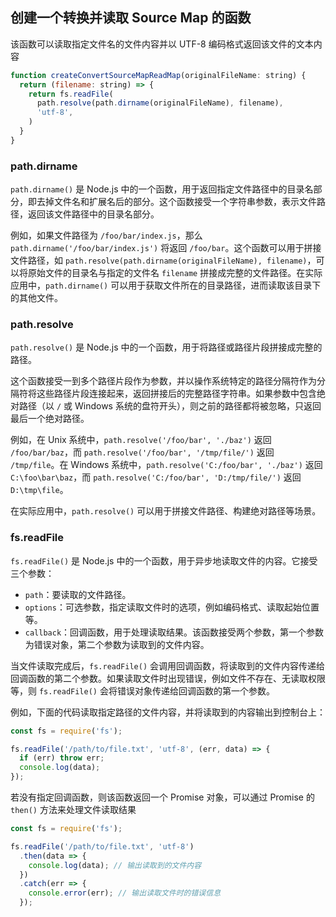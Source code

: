 ## 创建一个转换并读取 Source Map 的函数

该函数可以读取指定文件名的文件内容并以 UTF-8 编码格式返回该文件的文本内容

```js
function createConvertSourceMapReadMap(originalFileName: string) {
  return (filename: string) => {
    return fs.readFile(
      path.resolve(path.dirname(originalFileName), filename),
      'utf-8',
    )
  }
}
```

### path.dirname

`path.dirname()` 是 Node.js 中的一个函数，用于返回指定文件路径中的目录名部分，即去掉文件名和扩展名后的部分。这个函数接受一个字符串参数，表示文件路径，返回该文件路径中的目录名部分。

例如，如果文件路径为 `/foo/bar/index.js`，那么 `path.dirname('/foo/bar/index.js')` 将返回 `/foo/bar`。这个函数可以用于拼接文件路径，如 `path.resolve(path.dirname(originalFileName), filename)`，可以将原始文件的目录名与指定的文件名 `filename` 拼接成完整的文件路径。在实际应用中，`path.dirname()` 可以用于获取文件所在的目录路径，进而读取该目录下的其他文件。

### path.resolve

`path.resolve()` 是 Node.js 中的一个函数，用于将路径或路径片段拼接成完整的路径。

这个函数接受一到多个路径片段作为参数，并以操作系统特定的路径分隔符作为分隔符将这些路径片段连接起来，返回拼接后的完整路径字符串。如果参数中包含绝对路径（以 `/` 或 Windows 系统的盘符开头），则之前的路径都将被忽略，只返回最后一个绝对路径。

例如，在 Unix 系统中，`path.resolve('/foo/bar', './baz')` 返回 `/foo/bar/baz`，而 `path.resolve('/foo/bar', '/tmp/file/')` 返回 `/tmp/file`。在 Windows 系统中，`path.resolve('C:/foo/bar', './baz')` 返回 `C:\foo\bar\baz`，而 `path.resolve('C:/foo/bar', 'D:/tmp/file/')` 返回 `D:\tmp\file`。

在实际应用中，`path.resolve()` 可以用于拼接文件路径、构建绝对路径等场景。

### fs.readFile

`fs.readFile()` 是 Node.js 中的一个函数，用于异步地读取文件的内容。它接受三个参数：

- `path`：要读取的文件路径。
- `options`：可选参数，指定读取文件时的选项，例如编码格式、读取起始位置等。
- `callback`：回调函数，用于处理读取结果。该函数接受两个参数，第一个参数为错误对象，第二个参数为读取到的文件内容。

当文件读取完成后，`fs.readFile()` 会调用回调函数，将读取到的文件内容传递给回调函数的第二个参数。如果读取文件时出现错误，例如文件不存在、无读取权限等，则 `fs.readFile()` 会将错误对象传递给回调函数的第一个参数。

例如，下面的代码读取指定路径的文件内容，并将读取到的内容输出到控制台上：

```js
const fs = require('fs');

fs.readFile('/path/to/file.txt', 'utf-8', (err, data) => {
  if (err) throw err;
  console.log(data);
});
```

若没有指定回调函数，则该函数返回一个 Promise 对象，可以通过 Promise 的 `then()` 方法来处理文件读取结果

```js
const fs = require('fs');

fs.readFile('/path/to/file.txt', 'utf-8')
  .then(data => {
    console.log(data); // 输出读取到的文件内容
  })
  .catch(err => {
    console.error(err); // 输出读取文件时的错误信息
  });
```

